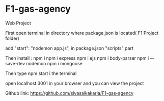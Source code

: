 # F1-gas-agency
Web Project

First open terminal in directory where package.json is located( F1 Project folder)

add "start": "nodemon app.js", in package.json "scripts" part

Then install :
npm i
npm i express
npm i ejs
npm i body-parser
npm i --save-dev nodemon
npm i mongoose

Then type npm start i the terminal

open localhost:3001 in your browser and you can view the project

Github link:
https://github.com/sivasaikakarla/F1-gas-agency

  
